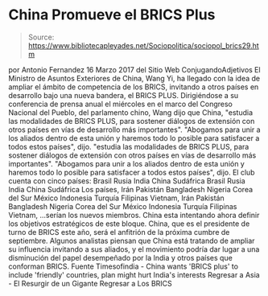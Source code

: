 # China Promueve el BRICS Plus

> Source: https://www.bibliotecapleyades.net/Sociopolitica/sociopol_brics29.htm

por Antonio Fernandez 16 Marzo 2017
del Sitio Web ConjugandoAdjetivos
El Ministro de Asuntos Exteriores de China, Wang Yi, ha llegado con la idea de ampliar el ámbito de competencia de los BRICS, invitando a otros países en desarrollo bajo una nueva bandera, el BRICS PLUS. Dirigiéndose a su conferencia de prensa anual el miércoles en el marco del Congreso Nacional del Pueblo, del parlamento chino, Wang dijo que China,
"estudia las modalidades de BRICS PLUS, para sostener diálogos de extensión con otros países en vías de desarrollo más importantes". "Abogamos para unir a los aliados dentro de esta unión y haremos todo lo posible para satisfacer a todos estos países", dijo.
"estudia las modalidades de BRICS PLUS, para sostener diálogos de extensión con otros países en vías de desarrollo más importantes".
"Abogamos para unir a los aliados dentro de esta unión y haremos todo lo posible para satisfacer a todos estos países", dijo.
El club cuenta con cinco países:
Brasil Rusia India China Sudáfrica
Brasil
Rusia
India
China
Sudáfrica
Los países,
Irán Pakistán Bangladesh Nigeria Corea del Sur México Indonesia Turquía Filipinas Vietnam,
Irán
Pakistán
Bangladesh
Nigeria
Corea del Sur
México
Indonesia
Turquía
Filipinas
Vietnam,
...serían los nuevos miembros.
China esta intentando ahora definir los objetivos estratégicos de este bloque. China, que es el presidente de turno de BRICS este año, será el anfitrión de la próxima cumbre de septiembre.
Algunos analistas piensan que China está tratando de ampliar su influencia invitando a sus aliados, y el movimiento podría dar lugar a una disminución del papel desempeñado por la India y otros países que conforman BRICS.
Fuente
Timesofindia - China wants 'BRICS plus' to include 'friendly' countries, plan might hurt India's interests
Regresar a Asia - El Resurgir de un Gigante
Regresar a Los BRICS

